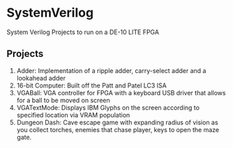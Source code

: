 # SystemVerilog
System Verilog Projects to run on a DE-10 LITE FPGA

## Projects

1. Adder: Implementation of a ripple adder, carry-select adder and a lookahead adder
2. 16-bit Computer: Built off the Patt and Patel LC3 ISA
3. VGABall: VGA controller for FPGA with a keyboard USB driver that allows for a ball to be moved on screen
4. VGATextMode: Displays IBM Glyphs on the screen according to specified location via VRAM population
5. Dungeon Dash: Cave escape game with expanding radius of vision as you collect torches, enemies that chase player, keys to open the maze gate.
